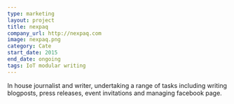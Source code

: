 ```yaml
---
type: marketing
layout: project
title: nexpaq
company_url: http://nexpaq.com
image: nexpaq.png
category: Cate
start_date: 2015
end_date: ongoing
tags: IoT modular writing
---
```


In house journalist and writer, undertaking a range of tasks including writing blogposts, press releases, event invitations and managing facebook page.
